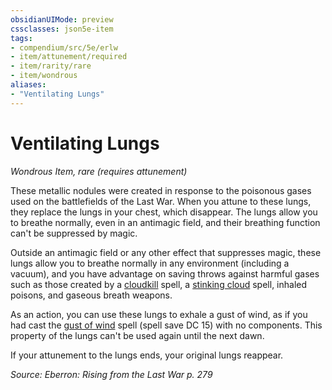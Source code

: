 ```yaml
---
obsidianUIMode: preview
cssclasses: json5e-item
tags:
- compendium/src/5e/erlw
- item/attunement/required
- item/rarity/rare
- item/wondrous
aliases: 
- "Ventilating Lungs"
---
```

# Ventilating Lungs
*Wondrous Item, rare (requires attunement)*  


These metallic nodules were created in response to the poisonous gases used on the battlefields of the Last War. When you attune to these lungs, they replace the lungs in your chest, which disappear. The lungs allow you to breathe normally, even in an antimagic field, and their breathing function can't be suppressed by magic.

Outside an antimagic field or any other effect that suppresses magic, these lungs allow you to breathe normally in any environment (including a vacuum), and you have advantage on saving throws against harmful gases such as those created by a [cloudkill](/Systems/5e/spells/cloudkill.md) spell, a [stinking cloud](/Systems/5e/spells/stinking-cloud.md) spell, inhaled poisons, and gaseous breath weapons.

As an action, you can use these lungs to exhale a gust of wind, as if you had cast the [gust of wind](/Systems/5e/spells/gust-of-wind.md) spell (spell save DC 15) with no components. This property of the lungs can't be used again until the next dawn.

If your attunement to the lungs ends, your original lungs reappear.

*Source: Eberron: Rising from the Last War p. 279*